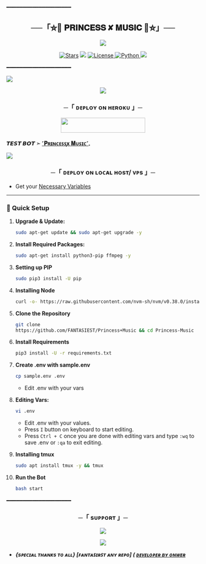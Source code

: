 ━━━━━━━━━━━━━━━━━━━━

<h2 align="center">
    ──「⛦🦋 𝐏𝐑𝐈𝐍𝐂𝐄𝐒𝐒 ✘ 𝐌𝐔𝐒𝐈𝐂 🦋⛦」──
</h2>

<p align="center">
  <img src="https://files.catbox.moe/7ph1pm.jpg">
</p>

<p align="center">
<a href="https://github.com/FANTASIEST/stargazers"><img src="https://img.shields.io/github/stars/FANTASIEST/Princess-Music?color=black&logo=github&logoColor=black&style=for-the-badge" alt="Stars" /></a>
<a href="https://github.com/FANTASIEST/Princess-Music/network/members"> <img src="https://img.shields.io/github/forks/FANTASIEST/Princess-Music?color=black&logo=github&logoColor=black&style=for-the-badge" /></a>
<a href="https://github.com/FANTASIEST/Princess-Music/blob/master/LICENSE"> <img src="https://img.shields.io/badge/License-MIT-blueviolet?style=for-the-badge" alt="License" /> </a>
<a href="https://www.python.org/"> <img src="https://img.shields.io/badge/Written%20in-Python-orange?style=for-the-badge&logo=python" alt="Python" /> </a>
<a href="https://github.com/FANTASIEST/Princess-Music/commits/FANTASIEST"> <img src="https://img.shields.io/github/last-commit/FANTASIEST/Princess-Music?color=blue&logo=github&logoColor=green&style=for-the-badge" /></a>
</p>

━━━━━━━━━━━━━━━━━━━━
</h2>
<img src="https://readme-typing-svg.herokuapp.com?color=FF0000&width=420&lines=♦𝙳𝙴𝙿𝙻𝙾𝚈+𝙾𝙽+𝙷𝙴𝚁𝙾𝙺𝚄♦;📡+𝙽𝙾+𝙷𝙴𝚁𝙾𝙺𝚄+𝙱𝙰𝙽+𝙸𝚂𝚂𝚄𝙴+𝙰𝙻𝚂𝙾+𝚅𝙿𝚂+𝙳𝙴𝙿𝙻𝙾𝚈+📍+𝙿𝚁𝙴𝚂𝙴𝙽𝚃;❤️+𝙿𝙾𝚆𝙴𝚁𝙳+𝙱𝚈+✦𝐅𝐀𝐍𝐓𝐀𝐒𝐈𝐄𝐒𝐓+𝐋𝐎𝐔𝐈𝐒✦🍁💜">

<p align="center">
  <img src="https://files.catbox.moe/75hqm9.jpg">
</p>

<h3 align="center">
    ─「 ᴅᴇᴩʟᴏʏ ᴏɴ ʜᴇʀᴏᴋᴜ 」─
</h3>

<p align="center"><a href="https://dashboard.heroku.com/new?template=https://github.com/FANTASIEST/Princess-Music"> <img src="https://img.shields.io/badge/Deploy%20On%20Heroku-black?style=for-the-badge&logo=heroku" width="220" height="38.45"/></a></p>

</p>

**𝙏𝙀𝙎𝙏 𝘽𝙊𝙏 ➣ [˹𝐏ʀɪɴᴄᴇꜱꜱꭙ 𝐌ᴜꜱɪᴄ˹𓈒](https://t.me/princess_musics_bot)**



<img src="https://readme-typing-svg.herokuapp.com?color=FF0000&width=420&lines=⚠️𝗙𝗢𝗥𝗞+𝗧𝗛𝗜𝗦+𝗥𝗘𝗣𝗢+𝗙𝗜𝗥𝗦𝗧𝗟𝗬⚠️">

<h3 align="center">
    ─「 ᴅᴇᴩʟᴏʏ ᴏɴ ʟᴏᴄᴀʟ ʜᴏsᴛ/ ᴠᴘs 」─
</h3>

- Get your [Necessary Variables](https://github.com/FANTASIEST/)
---

### 🔧 Quick Setup

1. **Upgrade & Update:**
   ```bash
   sudo apt-get update && sudo apt-get upgrade -y
   ```

2. **Install Required Packages:**
   ```bash
   sudo apt-get install python3-pip ffmpeg -y
   ```
3. **Setting up PIP**
   ```bash
   sudo pip3 install -U pip
   ```
4. **Installing Node**
   ```bash
   curl -o- https://raw.githubusercontent.com/nvm-sh/nvm/v0.38.0/install.sh | bash && source ~/.bashrc && nvm install v18
   ```
5. **Clone the Repository**
   ```bash
   git clone
   https://github.com/FANTASIEST/Princess+Music && cd Princess-Music
   ```
6. **Install Requirements**
   ```bash
   pip3 install -U -r requirements.txt
   ```
7. **Create .env  with sample.env**
   ```bash
   cp sample.env .env
   ```
   - Edit .env with your vars
8. **Editing Vars:**
   ```bash
   vi .env
   ```
   - Edit .env with your values.
   - Press `I` button on keyboard to start editing.
   - Press `Ctrl + C`  once you are done with editing vars and type `:wq` to save .env or `:qa` to exit editing.
9. **Installing tmux**
    ```bash
    sudo apt install tmux -y && tmux
    ```
10. **Run the Bot**
    ```bash
    bash start
━━━━━━━━━━━━━━━━━━━━

<h3 align="center">
    ─「 sᴜᴩᴩᴏʀᴛ 」─
</h3>

<p align="center">
<a href="https://t.me/FANTASIEST_SUPPORT"><img src="https://img.shields.io/badge/-Support%20Group-blue.svg?style=for-the-badge&logo=Telegram"></a>
</p>

<p align="center">
<a href="https://t.me/FANTASIEST_SUPPORT_BOT"><img src="https://img.shields.io/badge/-Support%20Channel-blue.svg?style=for-the-badge&logo=Telegram"></a>
</p>


- <b> _{sᴩᴇᴄɪᴀʟ ᴛʜᴀɴᴋs ᴛᴏ ᴀʟʟ}
[ꜰᴀɴᴛᴀꜱɪʀꜱᴛ ᴀɴʏ ʀᴇᴘᴏ]
( [ᴅᴇᴠᴇʟᴏᴘᴇʀ ʙʏ ᴏɴᴡᴇʀ](https://t.me/FANTASIEST_PRINCE)_</b>
